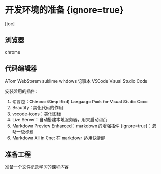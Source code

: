 # 开发环境的准备 {ignore=true}

[toc]

## 浏览器

chrome

## 代码编辑器

ATom
WebStorem
sublime
windows 记事本
VSCode Visual Studio Code

安装常用的插件：

1. 语言包：Chinese (Simplified) Language Pack for Visual Studio Code
2. Beautify：美化代码的作用
3. vscode-icons：美化图标
4. Live Server：自动搭建本地服务器，用来启动网页
5. Markdown Preview Enhanced：markdown 的增强插件
   {ignore=true}：忽略一级标题
6. Markdown All in One: 在 markdown 适用快捷键

## 准备工程

准备一个文件记录学习的课程内容
